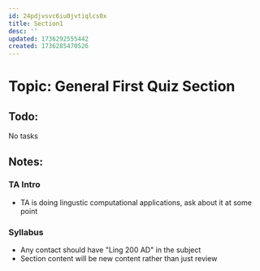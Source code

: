 ```yaml
---
id: 24pdjvsvc6iu0jvtiqlcs0x
title: Section1
desc: ''
updated: 1736292555442
created: 1736285470526
---
```

# Topic: General First Quiz Section

## Todo:
No tasks

## Notes:
### TA Intro
- TA is doing lingustic computational applications, ask about it at some point
### Syllabus
- Any contact should have "Ling 200 AD" in the subject
- Section content will be new content rather than just review